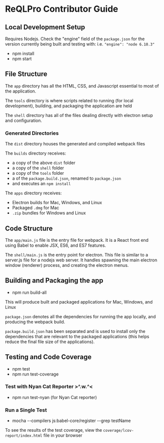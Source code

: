 # ReQLPro Contributor Guide

## Local Development Setup

Requires Nodejs. Check the "engine" field of the `package.json` for the version currently being built and testing 
with: i.e. `"engine": "node 6.10.3"`
- npm install
- npm start

## File Structure

The `app` directory has all the HTML, CSS, and Javascript essential to most of the application.

The `tools` directory is where scripts related to running (for local development), building, and packaging the 
application are held

The `shell` directory has all of the files dealing directly with electron setup and configuration.

### Generated Directories

The `dist` directory houses the generated and compiled webpack files

The `builds` directory receives:
- a copy of the above `dist` folder
- a copy of the `shell` folder
- a copy of the `tools` folder
- a of the `package.build.json`, renamed to `package.json`
- and executes an `npm install`

The `apps` directory receives:
- Electron builds for Mac, Windows, and Linux
- Packaged `.dmg` for Mac
- `.zip` bundles for Windows and Linux
 
## Code Structure

The `app/main.js` file is the entry file for webpack. It is a React front end using Babel to enable JSX, ES6, and ES7
 features.

The `shell/main.js` is the entry point for electron. This file is similar to a server.js file for a nodejs web server. 
It handles spawning the main electron window (renderer) process, and creating the electron menus.

## Building and Packaging the app

- npm run build-all

This will produce built and packaged applications for Mac, Windows, and Linux

`package.json` denotes all the dependencies for running the app locally, and producing the webpack build.

`package.build.json` has been separated and is used to install only the dependencies that are relevant to the 
packaged applications (this helps reduce the final file size of the applications).


## Testing and Code Coverage
- npm test
- npm run test-coverage

### Test with Nyan Cat Reporter >^.w.^<
- npm run test-nyan (for Nyan Cat reporter)

### Run a Single Test
- mocha --compilers js:babel-core/register --grep testName


To see the results of the test coverage, view the `coverage/lcov-report/index.html` file in your browser

